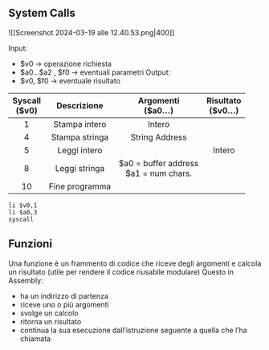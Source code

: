 ## System Calls
![[Screenshot 2024-03-19 alle 12.40.53.png|400]]

Input:
- $v0 → operazione richiesta
- \$a0…$a2 , $f0 → eventuali parametri
Output:
- $v0, $f0 → eventuale risultato

| Syscall<br>($v0) |  Descrizione   |            Argomenti<br>($a0…)             | Risultato<br>($v0…) |
| :--------------: | :------------: | :----------------------------------------: | :-----------------: |
|        1         | Stampa intero  |                   Intero                   |                     |
|        4         | Stampa stringa |               String Address               |                     |
|        5         |  Leggi intero  |                                            |       Intero        |
|        8         | Leggi stringa  | \$a0 = buffer address<br>\$a1 = num chars. |                     |
|        10        | Fine programma |                                            |                     |

```arm-asm
li $v0,1
li $a0,3
syscall
```

## Funzioni
Una funzione è un frammento di codice che riceve degli argomenti e calcola un risultato (utile per rendere il codice riusabile modulare)
Questo in Assembly:
- ha un indirizzo di partenza
- riceve uno o più argomenti
- svolge un calcolo
- ritorna un risultato
- continua la sua esecuzione dall’istruzione seguente a quella che l’ha chiamata
